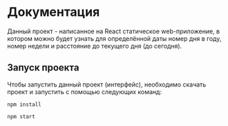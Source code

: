 # Документация

Данный проект - написанное на React статическое web-приложение, в котором можно будет узнать для определённой даты номер дня в году, номер недели и расстояние до текущего дня (до сегодня).

## Запуск проекта

Чтобы запустить данный проект (интерфейс), необходимо скачать проект и запустить
с помощью следующих команд:

`npm install`

`npm start`
